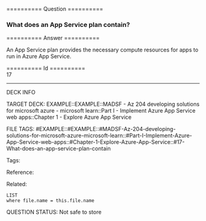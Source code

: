 ========== Question ==========  

### What does an App Service plan contain?  

========== Answer ==========  

An App Service plan provides the necessary compute resources for apps to run in
Azure App Service.

========== Id ==========  
17

---

DECK INFO

TARGET DECK: EXAMPLE::EXAMPLE::MADSF - Az 204 developing solutions for microsoft azure - microsoft learn::Part I - Implement Azure App Service web apps::Chapter 1 - Explore Azure App Service

FILE TAGS: #EXAMPLE::#EXAMPLE::#MADSF-Az-204-developing-solutions-for-microsoft-azure-microsoft-learn::#Part-I-Implement-Azure-App-Service-web-apps::#Chapter-1-Explore-Azure-App-Service::#17-What-does-an-app-service-plan-contain

Tags:

Reference:

Related:

```dataview
LIST
where file.name = this.file.name
```

QUESTION STATUS: Not safe to store
